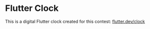 # Flutter Clock

This is a digital Flutter clock created for this contest: [flutter.dev/clock](https://flutter.dev/clock)
